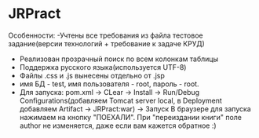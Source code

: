 # JRPract
Особенности: -Учтены все требования из файла тестовое задание(версии технологий + требование к задаче КРУД) 
- Реализован прозрачный поиск по всем колонкам таблицы 
- Поддержка русского языка(используется UTF-8) 
- Файлы .css и .js вынесены отдельно от .jsp
- имя БД - test, имя пользователя - root, пароль - root.
- Для запуска: pom.xml -> CLear -> Install -> Run/Debug Configurations(добавляем Tomcat server local, в Deployment добавляем Artifact -> JRPract:war) -> Запуск
В браузере для запуска нажимаем на кнопку "ПОЕХАЛИ". При "переиздании книги" поле author не изменяется, даже если вам кажется обратное :)

